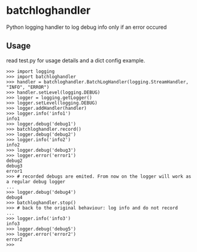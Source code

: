 batchloghandler
===============

Python logging handler to log debug info only if an error occured


Usage
-----

read test.py for usage details and a dict config example.

```
>>> import logging
>>> import batchloghandler
>>> handler = batchloghandler.BatchLogHandler(logging.StreamHandler, "INFO", "ERROR")
>>> handler.setLevel(logging.DEBUG)
>>> logger = logging.getLogger()
>>> logger.setLevel(logging.DEBUG)
>>> logger.addHandler(handler)
>>> logger.info('info1')
info1
>>> logger.debug('debug1')
>>> batchloghandler.record()
>>> logger.debug('debug2')
>>> logger.info('info2')
info2
>>> logger.debug('debug3')
>>> logger.error('error1')
debug2
debug3
error1
>>> # recorded debugs are emited. From now on the logger will work as a regular debug logger
... 
>>> logger.debug('debug4')
debug4
>>> batchloghandler.stop()
>>> # back to the original behaviour: log info and do not record
... 
>>> logger.info('info3')
info3
>>> logger.debug('debug5')
>>> logger.error('error2')
error2
>>> 
```
